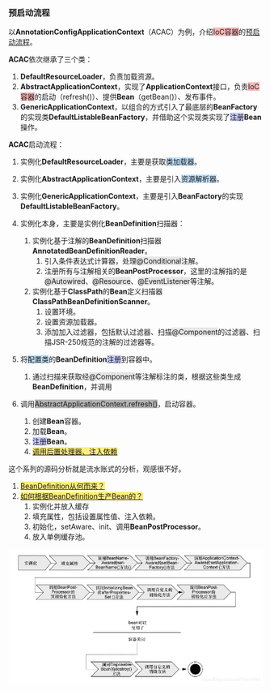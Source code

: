 ### 预启动流程

以**AnnotationConfigApplicationContext**（ACAC）为例，介绍<span style=background:#ffb8b8>IoC容器</span>的[预启动流程](https://mp.weixin.qq.com/s?__biz=MzA4ODI0MTIxOA==&mid=2257483769&idx=1&sn=9ba6435401f9a96c8bf7ae65894ab2a5&scene=21#wechat_redirect)。

**ACAC**依次继承了三个类：

1. **DefaultResourceLoader**，负责加载资源。
2. **AbstractApplicationContext**，实现了**ApplicationContext**接口，负责<span style=background:#ffb8b8>IoC容器</span>的启动（refresh()）、提供**Bean**（getBean()）、发布事件。
3. **GenericApplicationContext**，以组合的方式引入了最底层的**BeanFactory**的实现类**DefaultListableBeanFactory**，并借助这个实现类实现了<span style=background:#c9ccff>注册</span>**Bean**操作。

**ACAC**启动流程：

1. 实例化**DefaultResourceLoader**，主要是获取<span style=background:#c2e2ff>类加载器</span>。
2. 实例化**AbstractApplicationContext**，主要是引入<span style=background:#c2e2ff>资源解析器</span>。
3. 实例化**GenericApplicationContext**，主要是引入**BeanFactory**的实现**DefaultListableBeanFactory**。
4. 实例化本身，主要是实例化**BeanDefinition**扫描器：

   1. 实例化基于注解的**BeanDefinition**扫描器**AnnotatedBeanDefinitionReader**。
      1. 引入条件表达式计算器，处理<span style=background:#e6e6e6>@Conditional</span>注解。
      2. 注册所有与注解相关的**BeanPostProcessor**，这里的注解指的是<span style=background:#e6e6e6>@Autowired</span>、<span style=background:#e6e6e6>@Resource</span>、<span style=background:#e6e6e6>@EventListener</span>等注解。
   2. 实例化基于**ClassPath**的**Bean**定义扫描器**ClassPathBeanDefinitionScanner**。
      1. 设置环境。
      2. 设置资源加载器。
      3. 添加加入过滤器，包括默认过滤器、扫描<span style=background:#e6e6e6>@Component</span>的过滤器、扫描JSR-250规范的注解的过滤器等。
5. 将<span style=background:#c2e2ff>配置类</span>的**BeanDefinition**<span style=background:#c9ccff>注册</span>到容器中。
   1. 通过扫描来获取经<span style=background:#e6e6e6>@Component</span>等注解标注的类，根据这些类生成**BeanDefinition**，并调用
6. 调用<span style=background:#b3b3b3>AbstractApplicationContext.refresh()</span>，启动容器。

   1. 创建**Bean**容器。
   2. 加载**Bean**。
   3. <span style=background:#c9ccff>注册</span>**Bean**。
   4. <span style=background:#ffee7c>[调用后置处理器、注入依赖](https://zhuanlan.zhihu.com/p/138328035)</span>
   



这个系列的源码分析就是流水账式的分析，观感很不好。

1. <span style=background:#ffee7c>[BeanDefinition从何而来？](https://mp.weixin.qq.com/s?__biz=MzA4ODI0MTIxOA==&mid=2257484189&idx=1&sn=2117d0151f9de4e48ff201ad8de27a23&scene=21#wechat_redirect)</span>
2. <span style=background:#ffee7c>[如何根据BeanDefinition生产Bean的？](https://mp.weixin.qq.com/s?__biz=MzA4ODI0MTIxOA==&mid=2257484591&idx=1&sn=ce92f4f1cf538d754c19708d7e7ae173&scene=21#wechat_redirect)</span>
   1. 实例化并放入缓存
   2. 填充属性，包括设置属性值、注入依赖。
   3. 初始化，setAware、init、调用**BeanPostProcessor**。
   4. 放入单例缓存池。

![](../images/5/bean-lifecycle.png)
